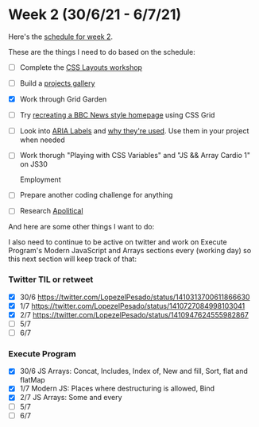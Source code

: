 # Week 2 (30/6/21 - 6/7/21)

Here's the [schedule for week 2](https://learn.foundersandcoders.com/course/syllabus/pre-apprenticeship-2/schedule/).

These are the things I need to do based on the schedule:

- [ ] Complete the [CSS Layouts workshop](https://learn.foundersandcoders.com/workshops/css-layout/)
- [ ] Build a [projects gallery](https://learn.foundersandcoders.com/course/syllabus/pre-apprenticeship-2/project)
- [x] Work through Grid Garden
- [ ] Try [recreating a BBC News style homepage](https://github.com/bobbysebolao/learn-css-grid) using CSS Grid
- [ ] Look into [ARIA Labels](https://css-tricks.com/why-how-and-when-to-use-semantic-html-and-aria/) and [why they're used](https://www.24a11y.com/2019/what-a-year-of-learning-and-teaching-accessibility-taught-me/). Use them in your project when needed
- [ ] Work thorugh "Playing with CSS Variables" and "JS && Array Cardio 1" on JS30

  Employment

- [ ] Prepare another coding challenge for anything
- [ ] Research [Apolitical](https://apolitical.co/home)

And here are some other things I want to do:

I also need to continue to be active on twitter and work on Execute Program's Modern JavaScript and Arrays sections every (working day) so this next section will keep track of that:

### Twitter TIL or retweet

- [x] 30/6 https://twitter.com/LopezelPesado/status/1410313700611866630
- [x] 1/7 https://twitter.com/LopezelPesado/status/1410727084998103041
- [x] 2/7 https://twitter.com/LopezelPesado/status/1410947624555982867
- [ ] 5/7
- [ ] 6/7

### Execute Program

- [x] 30/6 JS Arrays: Concat, Includes, Index of, New and fill, Sort, flat and flatMap
- [x] 1/7 Modern JS: Places where destructuring is allowed, Bind
- [x] 2/7 JS Arrays: Some and every
- [ ] 5/7
- [ ] 6/7